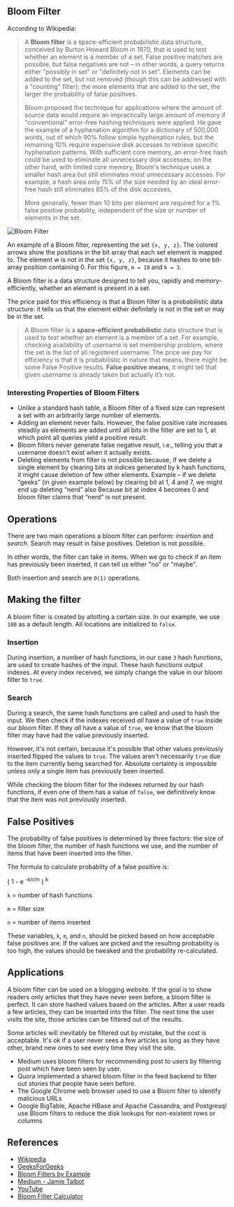 ## Bloom Filter

According to Wikipedia:

> A **Bloom filter** is a space-efficient probabilistic data structure, conceived by Burton Howard Bloom in 1970, that is used to test whether an element is a member of a set. False positive matches are possible, but false negatives are not – in other words, a query returns either "possibly in set" or "definitely not in set". Elements can be added to the set, but not removed (though this can be addressed with a "counting" filter); the more elements that are added to the set, the larger the probability of false positives.
>
> Bloom proposed the technique for applications where the amount of source data would require an impractically large amount of memory if "conventional" error-free hashing techniques were applied. He gave the example of a hyphenation algorithm for a dictionary of 500,000 words, out of which 90% follow simple hyphenation rules, but the remaining 10% require expensive disk accesses to retrieve specific hyphenation patterns. With sufficient core memory, an error-free hash could be used to eliminate all unnecessary disk accesses; on the other hand, with limited core memory, Bloom's technique uses a smaller hash area but still eliminates most unnecessary accesses. For example, a hash area only 15% of the size needed by an ideal error-free hash still eliminates 85% of the disk accesses.
>
> More generally, fewer than 10 bits per element are required for a 1% false positive probability, independent of the size or number of elements in the set.

![Bloom Filter](https://upload.wikimedia.org/wikipedia/commons/thumb/a/ac/Bloom_filter.svg/720px-Bloom_filter.svg.png)

An example of a Bloom filter, representing the set `{x, y, z}`. The colored arrows show the positions in the bit array that each set element is mapped to. The element w is not in the set `{x, y, z}`, because it hashes to one bit-array position containing 0. For this figure, `m = 18` and `k = 3`.

A Bloom filter is a data structure designed to tell you, rapidly and memory-efficiently, whether an element is present in a set.

The price paid for this efficiency is that a Bloom filter is a probabilistic data structure: it tells us that the element either definitely is not in the set or may be in the set.

> A Bloom filter is a **space-efficient probabilistic** data structure that is used to test whether an element is a member of a set. For example, checking availability of username is set membership problem, where the set is the list of all registered username. The price we pay for efficiency is that it is probabilistic in nature that means, there might be some False Positive results. **False positive means**, it might tell that given username is already taken but actually it’s not.

### Interesting Properties of Bloom Filters

-   Unlike a standard hash table, a Bloom filter of a fixed size can represent a set with an arbitrarily large number of elements.
-   Adding an element never fails. However, the false positive rate increases steadily as elements are added until all bits in the filter are set to 1, at which point all queries yield a positive result.
-   Bloom filters never generate false negative result, i.e., telling you that a username doesn’t exist when it actually exists.
-   Deleting elements from filter is not possible because, if we delete a single element by clearing bits at indices generated by k hash functions, it might cause deletion of few other elements. Example – if we delete “geeks” (in given example below) by clearing bit at 1, 4 and 7, we might end up deleting “nerd” also Because bit at index 4 becomes 0 and bloom filter claims that “nerd” is not present.




## Operations

There are two main operations a bloom filter can
perform: _insertion_ and _search_. Search may result in
false positives. Deletion is not possible.

In other words, the filter can take in items. When
we go to check if an item has previously been
inserted, it can tell us either "no" or "maybe".

Both insertion and search are `O(1)` operations.

## Making the filter

A bloom filter is created by allotting a certain size.
In our example, we use `100` as a default length. All
locations are initialized to `false`.

### Insertion

During insertion, a number of hash functions,
in our case `3` hash functions, are used to create
hashes of the input. These hash functions output
indexes. At every index received, we simply change
the value in our bloom filter to `true`.

### Search

During a search, the same hash functions are called
and used to hash the input. We then check if the
indexes received _all_ have a value of `true` inside
our bloom filter. If they _all_ have a value of
`true`, we know that the bloom filter may have had
the value previously inserted.

However, it's not certain, because it's possible
that other values previously inserted flipped the
values to `true`. The values aren't necessarily
`true` due to the item currently being searched for.
Absolute certainty is impossible unless only a single
item has previously been inserted.

While checking the bloom filter for the indexes
returned by our hash functions, if even one of them
has a value of `false`, we definitively know that the
item was not previously inserted.

## False Positives

The probability of false positives is determined by
three factors: the size of the bloom filter, the
number of hash functions we use, and the number
of items that have been inserted into the filter.

The formula to calculate probablity of a false positive is:

( 1 - e <sup>-kn/m</sup> ) <sup>k</sup>

`k` = number of hash functions

`m` = filter size

`n` = number of items inserted

These variables, `k`, `m`, and `n`, should be picked based
on how acceptable false positives are. If the values
are picked and the resulting probability is too high,
the values should be tweaked and the probability
re-calculated.

## Applications

A bloom filter can be used on a blogging website. If
the goal is to show readers only articles that they
have never seen before, a bloom filter is perfect.
It can store hashed values based on the articles. After
a user reads a few articles, they can be inserted into
the filter. The next time the user visits the site,
those articles can be filtered out of the results.

Some articles will inevitably be filtered out by mistake,
but the cost is acceptable. It's ok if a user never sees
a few articles as long as they have other, brand new ones
to see every time they visit the site.

-   Medium uses bloom filters for recommending post to users by filtering post which have been seen by user.
-   Quora implemented a shared bloom filter in the feed backend to filter out stories that people have seen before.
-   The Google Chrome web browser used to use a Bloom filter to identify malicious URLs
-   Google BigTable, Apache HBase and Apache Cassandra, and Postgresql use Bloom filters to reduce the disk lookups for non-existent rows or columns

## References

-   [Wikipedia](https://en.wikipedia.org/wiki/Bloom_filter)
-   [GeeksForGeeks](https://www.geeksforgeeks.org/bloom-filters-introduction-and-python-implementation/)
-   [Bloom Filters by Example](http://llimllib.github.io/bloomfilter-tutorial/)
-   [Medium - Jamie Talbot](https://blog.medium.com/what-are-bloom-filters-1ec2a50c68ff)
-   [YouTube](https://www.youtube.com/watch?v=bEmBh1HtYrw)
-   [Bloom Filter Calculator](https://hur.st/bloomfilter/?n=4&p=&m=18&k=3)
